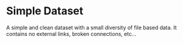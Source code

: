 # Simple Dataset

A simple and clean dataset with a small diversity of file based data. It 
contains no external links, broken connections, etc... 
